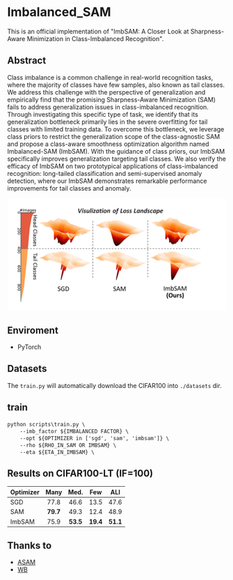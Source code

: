 # Imbalanced_SAM

This is an official implementation of "ImbSAM: A Closer Look at Sharpness-Aware Minimization in Class-Imbalanced Recognition".

## Abstract
Class imbalance is a common challenge in real-world recognition tasks, where the majority of classes have few samples, also known as tail classes. We address this challenge with the perspective of generalization and empirically find that the promising Sharpness-Aware Minimization (SAM) fails to address generalization issues in class-imbalanced recognition.  Through investigating this specific type of task, we identify that its generalization bottleneck primarily lies in the severe overfitting for tail classes with limited training data. To overcome this bottleneck, we leverage class priors to restrict the generalization scope of the class-agnostic SAM and propose a class-aware smoothness optimization algorithm named Imbalanced-SAM (ImbSAM). With the guidance of class priors, our ImbSAM specifically improves generalization targeting tail classes. We also verify the efficacy of ImbSAM on two prototypical applications of class-imbalanced recognition: long-tailed classification and semi-supervised anomaly detection, where our ImbSAM demonstrates remarkable performance improvements for tail classes and anomaly.

![](./imgs/intro.png)

## Enviroment
- PyTorch 

## Datasets
The `train.py` will automatically download the CIFAR100 into `./datasets` dir.

## train
```shell
python scripts\train.py \
    --imb_factor ${IMBALANCED FACTOR} \
    --opt ${OPTIMIZER in ['sgd', 'sam', 'imbsam']} \
    --rho ${RHO_IN_SAM OR IMBSAM} \
    --eta ${ETA_IN_IMBSAM} \
```

## Results on CIFAR100-LT (IF=100)
| Optimizer |   Many   |   Med.   |   Few    |   ALl    |
| --------- | :------: | :------: | :------: | :------: |
| SGD       |   77.8   |   46.6   |   13.5   |   47.6   |
| SAM       | **79.7** |   49.3   |   12.4   |   48.9   |
| ImbSAM    |   75.9   | **53.5** | **19.4** | **51.1** |

## Thanks to

- [ASAM](https://github.com/SamsungLabs/ASAM)
- [WB](https://github.com/ShadeAlsha/LTR-weight-balancing)